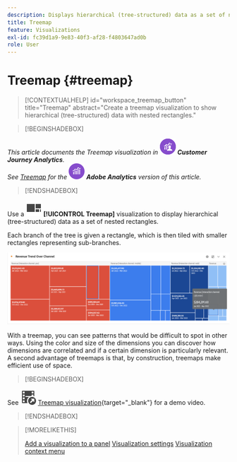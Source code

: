 ```yaml
---
description: Displays hierarchical (tree-structured) data as a set of nested rectangles.
title: Treemap
feature: Visualizations
exl-id: fc39d1a9-9e83-40f3-af28-f4803647ad0b
role: User
---
```

# Treemap {#treemap}

<!-- markdownlint-disable MD034 -->

>[!CONTEXTUALHELP]
>id="workspace_treemap_button"
>title="Treemap"
>abstract="Create a treemap visualization to show hierarchical (tree-structured) data with nested rectangles."

<!-- markdownlint-enable MD034 -->


>[!BEGINSHADEBOX]

_This article documents the Treemap visualization in_ ![CustomerJourneyAnalytics](/help/assets/icons/CustomerJourneyAnalytics.svg) _**Customer Journey Analytics**._<br/>_See [Treemap](https://experienceleague.adobe.com/en/docs/analytics/analyze/analysis-workspace/visualizations/treemap) for the_ ![AdobeAnalytics](/help/assets/icons/AdobeAnalytics.svg) _**Adobe Analytics** version of this article._

>[!ENDSHADEBOX]


Use a ![GraphTree](/help/assets/icons/GraphTree.svg) **[!UICONTROL Treemap]** visualization to display hierarchical (tree-structured) data as a set of nested rectangles.

Each branch of the tree is given a rectangle, which is then tiled with smaller rectangles representing sub-branches.

![Treemap example showing tiles of smaller rectrangles representing sub-branches.](assets/treemap.png)

With a treemap, you can see patterns that would be difficult to spot in other ways. Using the color and size of the dimensions you can discover how dimensions are correlated and if a certain dimension is particularly relevant. A second advantage of treemaps is that, by construction, treemaps make efficient use of space.


>[!BEGINSHADEBOX]

See ![VideoCheckedOut](/help/assets/icons/VideoCheckedOut.svg) [Treemap visualization](https://video.tv.adobe.com/v/334458/?quality=12&learn=on){target=&#34;_blank&#34;} for a demo video.

>[!ENDSHADEBOX]


>[!MORELIKETHIS]
>
>[Add a visualization to a panel](/help/analysis-workspace/visualizations/freeform-analysis-visualizations.md#add-visualizations-to-a-panel)
>[Visualization settings](/help/analysis-workspace/visualizations/freeform-analysis-visualizations.md#settings)
>[Visualization context menu](/help/analysis-workspace/visualizations/freeform-analysis-visualizations.md#context-menu)
>


